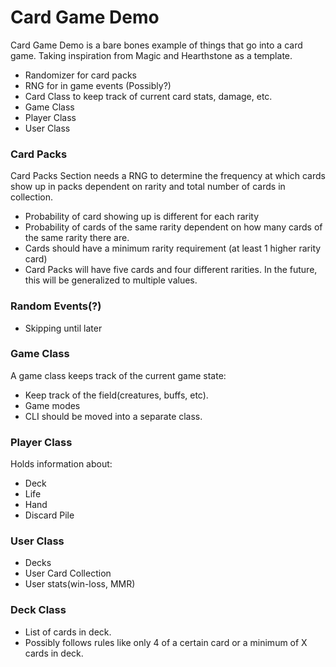 # Card Game Demo

Card Game Demo is a bare bones example of things that go into a card game.  Taking inspiration from Magic and Hearthstone as a template.

  - Randomizer for card packs
  - RNG for in game events (Possibly?)
  - Card Class to keep track of current card stats, damage, etc.
  - Game Class
  - Player Class
  - User Class

### Card Packs

Card Packs Section needs a RNG to determine the frequency at which cards show up in packs dependent on rarity and total number of cards in collection.
  - Probability of card showing up is different for each rarity
  - Probability of cards of the same rarity dependent on how many cards of the same rarity there are.
  - Cards should have a minimum rarity requirement (at least 1 higher rarity card)
  - Card Packs will have five cards and four different rarities.  In the future, this will be generalized to multiple values.

### Random Events(?)
- Skipping until later

### Game Class
A game class keeps track of the current game state:
- Keep track of the field(creatures, buffs, etc).
- Game modes
- CLI should be moved into a separate class.

### Player Class
Holds information about:
- Deck
- Life
- Hand
- Discard Pile

### User Class
- Decks
- User Card Collection
- User stats(win-loss, MMR)

### Deck Class
- List of cards in deck.
- Possibly follows rules like only 4 of a certain card or a minimum of X cards in deck.
